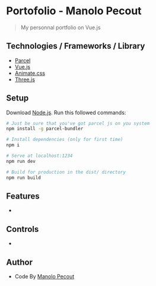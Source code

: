 # Portofolio - Manolo Pecout
> My personnal portfolio on Vue.js

## Technologies / Frameworks / Library
- [Parcel](https://parceljs.org/)
- [Vue.js](https://vuejs.org/)
- [Animate.css](https://daneden.github.io/animate.css/)
- [Three.js](https://threejs.org//)


## Setup
Download [Node.js](https://nodejs.org/en/download/).
Run this followed commands:

``` bash
# Just be sure that you've got parcel js on you system
npm install -g parcel-bundler

# Install dependencies (only for first time)
npm i

# Serve at localhost:1234
npm run dev

# Build for production in the dist/ directory
npm run build
```

## Features
- 

## Controls
- 

## Author
- Code By [Manolo Pecout](https://www.manolopecout.fr)
